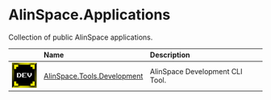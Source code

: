 # AlinSpace.Applications
Collection of public AlinSpace applications.

|  | Name | Description |
| ------------- |:-------------|:-----|
| <img src="https://github.com/onixion/AlinSpace.Tools.Development/blob/main/Assets/Icon.png" width="50" height="50"> | [AlinSpace.Tools.Development](https://github.com/onixion/AlinSpace.Tools.Development/) | AlinSpace Development CLI Tool. |
